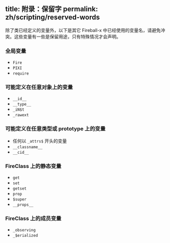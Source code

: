 title: 附录：保留字
permalink: zh/scripting/reserved-words
---

除了类已经定义的变量外，以下是其它 Fireball-x 中已经使用的变量名，请避免冲突。这些变量有一些是保留用途，只有特殊情况才会声明。

### 全局变量

- `Fire`
- `PIXI`
- `require`

### 可能定义在任意对象上的变量

- `__id__`
- `__type__`
- `_iN$t`
- `_rawext`

### 可能定义在任意类型或 prototype 上的变量

- 任何以 `_attrs$` 开头的变量
- `__classname__`
- `__cid__`

### FireClass 上的静态变量

- `get`
- `set`
- `getset`
- `prop`
- `$super`
- `__props__`

### FireClass 上的成员变量

- `_observing`
- `_$erialized`
